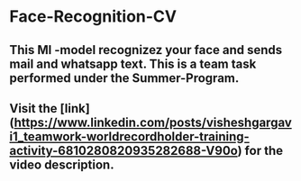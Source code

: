 # Face-Recognition-CV

## This Ml -model recognizez your face and sends mail and whatsapp text. This is a team task performed under the Summer-Program.
## Visit the [link] (https://www.linkedin.com/posts/visheshgargavi1_teamwork-worldrecordholder-training-activity-6810280820935282688-V90o) for the video description.
